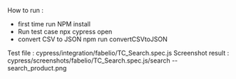 

How to run :
- first time run
NPM install
- Run test case 
npx cypress open
- convert CSV to JSON
npm run convertCSVtoJSON

Test file : cypress/integration/fabelio/TC_Search.spec.js
Screenshot result : cypress/screenshots/fabelio/TC_Search.spec.js/search -- search_product.png


